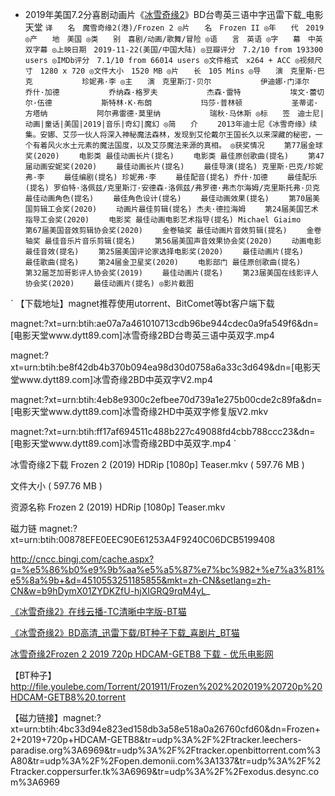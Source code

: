 - 2019年美国7.2分喜剧动画片《[冰雪奇缘2](https://www.dy2018.com/i/101709.html)》BD台粤英三语中字迅雷下载_电影天堂
`
译　　名　魔雪奇缘2(港)/Frozen 2
◎片　　名　Frozen II
◎年　　代　2019
◎产　　地　美国
◎类　　别　喜剧/动画/歌舞/冒险
◎语　　言　英语
◎字　　幕　中英双字幕
◎上映日期　2019-11-22(美国/中国大陆)
◎豆瓣评分　7.2/10 from 193300 users
◎IMDb评分　7.1/10 from 66014 users
◎文件格式　x264 + ACC
◎视频尺寸　1280 x 720
◎文件大小　1520 MB
◎片　　长　105 Mins
◎导　　演　克里斯·巴克
　　　　　　珍妮弗·李
◎主　　演　克里斯汀·贝尔
　　　　　　伊迪娜·门泽尔
　　　　　　乔什·加德
　　　　　　乔纳森·格罗夫
　　　　　　杰森·雷特
　　　　　　埃文·蕾切尔·伍德
　　　　　　斯特林·K·布朗
　　　　　　玛莎·普林顿
　　　　　　圣蒂诺·方塔纳
　　　　　　阿尔弗雷德·莫里纳
　　　　　　瑞秋·马休斯
◎标　　签　迪士尼|动画|童话|美国|2019|音乐|奇幻|魔幻
◎简　　介
　　2013年迪士尼《冰雪奇缘》续集。安娜、艾莎一伙人将深入神秘魔法森林，发现到艾伦戴尔王国长久以来深藏的秘密，一个有着风火水土元素的魔法国度，以及艾莎魔法来源的真相。
◎获奖情况
　　第77届金球奖(2020)
　　电影类 最佳动画长片(提名)
　　电影类 最佳原创歌曲(提名)
　　第47届动画安妮奖(2020)
　　最佳动画长片(提名)
　　最佳导演(提名) 克里斯·巴克/珍妮弗·李
　　最佳编剧(提名) 珍妮弗·李
　　最佳配音(提名) 乔什·加德
　　最佳配乐(提名) 罗伯特·洛佩兹/克里斯汀·安德森·洛佩兹/弗罗德·弗杰尔海姆/克里斯托弗·贝克
　　最佳动画角色(提名)
　　最佳角色设计(提名)
　　最佳动画效果(提名)
　　第70届美国剪辑工会奖(2020)
　　动画片最佳剪辑(提名) 杰夫·德拉海姆
　　第24届美国艺术指导工会奖(2020)
　　电影奖 最佳动画电影艺术指导(提名) Michael Giaimo
　　第67届美国音效剪辑协会奖(2020)
　　金卷轴奖 最佳动画片音效剪辑(提名)
　　金卷轴奖 最佳音乐片音乐剪辑(提名)
　　第56届美国声音效果协会奖(2020)
　　动画电影最佳音效(提名)
　　第25届美国评论家选择电影奖(2020)
　　最佳动画片(提名)
　　最佳歌曲(提名)
　　第24届金卫星奖(2020)
　　电影部门 最佳原创歌曲(提名)
　　第32届芝加哥影评人协会奖(2019)
　　最佳动画片(提名)
　　第23届美国在线影评人协会奖(2020)
　　最佳动画片(提名)
◎影片截图
`

`
【下载地址】magnet推荐使用utorrent、BitComet等bt客户端下载

magnet:?xt=urn:btih:ae07a7a461010713cdb96be944cdec0a9fa549f6&dn=[电影天堂www.dytt89.com]冰雪奇缘2BD台粤英三语中英双字.mp4
 

magnet:?xt=urn:btih:be8f42db4b370b094ea98d30d0758a6a33c3d649&dn=[电影天堂www.dytt89.com]冰雪奇缘2BD中英双字V2.mp4
 

magnet:?xt=urn:btih:4eb8e9300c2efbee70d739a1e275b00cde2c89fa&dn=[电影天堂www.dytt89.com]冰雪奇缘2HD中英双字修复版V2.mkv
 

magnet:?xt=urn:btih:ff17af694511c488b227c49088fd4cbb788ccc23&dn=[电影天堂www.dytt89.com]冰雪奇缘2BD中英双字.mp4
`

冰雪奇缘2下载 Frozen 2 (2019) HDRip [1080p] Teaser.mkv ( 597.76 MB )

文件大小  ( 597.76 MB )

资源名称  Frozen 2 (2019) HDRip [1080p] Teaser.mkv

磁力链 magnet:?xt=urn:btih:00878EFE0EEC90E61253A4F9240C06DCB5199408

http://cncc.bingj.com/cache.aspx?q=%e5%86%b0%e9%9b%aa%e5%a5%87%e7%bc%982+%e7%a3%81%e5%8a%9b+&d=4510553251185855&mkt=zh-CN&setlang=zh-CN&w=b9hDymX01ZYDKZfU-hjXIGRQ9rqM4yL_

[《冰雪奇缘2》在线云播-TC清晰中字版-BT猫](https://www.btmao.cc/play/6433/zuidam3u8-1.html)

[《冰雪奇缘2》BD高清_迅雷下载/BT种子下载_喜剧片_BT猫](https://www.btmao.cc/v/6433.html)

[冰雪奇缘2Frozen 2 2019 720p HDCAM-GETB8 下载 - 优乐电影网](http://bt.youlebe.com/BingXueQiYuan2-xp7D6w.html)

【BT种子】 http://file.youlebe.com/Torrent/201911/Frozen%202%202019%20720p%20HDCAM-GETB8%20.torrent

【磁力链接】magnet:?xt=urn:btih:4bc33d94e823ed158db3a58e518a0a26760cfd60&dn=Frozen+2+2019+720p+HDCAM-GETB8&tr=udp%3A%2F%2Ftracker.leechers-paradise.org%3A6969&tr=udp%3A%2F%2Ftracker.openbittorrent.com%3A80&tr=udp%3A%2F%2Fopen.demonii.com%3A1337&tr=udp%3A%2F%2Ftracker.coppersurfer.tk%3A6969&tr=udp%3A%2F%2Fexodus.desync.com%3A6969
